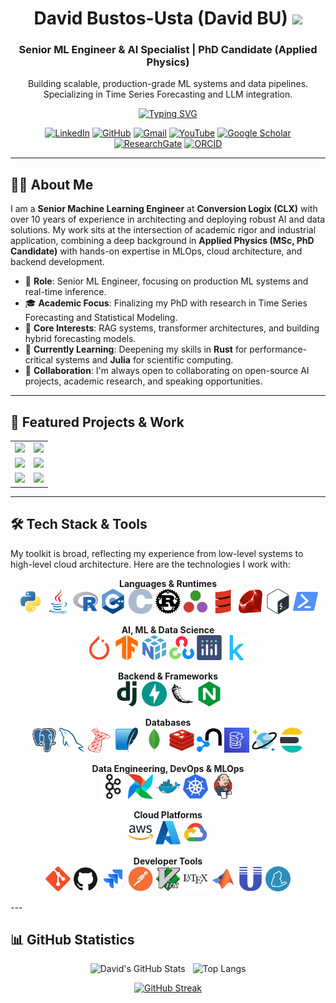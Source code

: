 <div align="center">

# David Bustos-Usta (David BU) <a href="https://media.giphy.com/media/hvRJCLFzcasrR4ia7z/giphy.gif"><img src="https://media.giphy.com/media/hvRJCLFzcasrR4ia7z/giphy.gif" width="30px"></a>

### Senior ML Engineer & AI Specialist | PhD Candidate (Applied Physics)

<p>Building scalable, production-grade ML systems and data pipelines. Specializing in Time Series Forecasting and LLM integration.</p>

<a href="https://github.com/dfbustosus">
    <img src="https://readme-typing-svg.herokuapp.com?font=Fira+Code&size=20&pause=1000&color=3390FF&center=true&width=435&lines=Data+Engineering;Data+Science;AI+%26+LLMs;Backend+Development;Time+Series+Forecasting" alt="Typing SVG" />
</a>

<br>

<p>
  <a href="https://www.linkedin.com/in/%F0%9F%91%A8%E2%80%8D%F0%9F%92%BBdavid-bustos-usta-180676a0/"><img src="https://img.shields.io/badge/LinkedIn-0077B5?style=flat-square&logo=linkedin&logoColor=white" alt="LinkedIn"/></a>
  <a href="https://github.com/dfbustosus"><img src="https://img.shields.io/badge/GitHub-181717?style=flat-square&logo=github&logoColor=white" alt="GitHub"/></a>
  <a href="mailto:davidbustosusta@gmail.com"><img src="https://img.shields.io/badge/Gmail-D14836?style=flat-square&logo=gmail&logoColor=white" alt="Gmail"/></a>
  <a href="https://www.youtube.com/channel/UC4b2wnFR8zzoy8ApjUXaU-g"><img src="https://img.shields.io/badge/YouTube-FF0000?style=flat-square&logo=youtube&logoColor=white" alt="YouTube"/></a>
  <a href="https://scholar.google.com/citations?user=mozIJRoAAAAJ&hl=es"><img src="https://img.shields.io/badge/Google_Scholar-4285F4?style=flat-square&logo=googlesolar&logoColor=white" alt="Google Scholar"/></a>
  <a href="https://www.researchgate.net/profile/David-Bustos-Usta-2"><img src="https://img.shields.io/badge/ResearchGate-00CCBB?style=flat-square&logo=researchgate&logoColor=white" alt="ResearchGate"/></a>
  <a href="https://orcid.org/0000-0001-6431-9203"><img src="https://img.shields.io/badge/ORCID-A6CE39?style=flat-square&logo=orcid&logoColor=white" alt="ORCID"/></a>
</p>

</div>

---

## 👨‍💻 About Me

I am a **Senior Machine Learning Engineer** at **Conversion Logix (CLX)** with over 10 years of experience in architecting and deploying robust AI and data solutions. My work sits at the intersection of academic rigor and industrial application, combining a deep background in **Applied Physics (MSc, PhD Candidate)** with hands-on expertise in MLOps, cloud architecture, and backend development.

- 🏢 **Role**: Senior ML Engineer, focusing on production ML systems and real-time inference.
- 🎓 **Academic Focus**: Finalizing my PhD with research in Time Series Forecasting and Statistical Modeling.
- 🔭 **Core Interests**: RAG systems, transformer architectures, and building hybrid forecasting models.
- 🌱 **Currently Learning**: Deepening my skills in **Rust** for performance-critical systems and **Julia** for scientific computing.
- 🤝 **Collaboration**: I'm always open to collaborating on open-source AI projects, academic research, and speaking opportunities.

---

## 🚀 Featured Projects & Work

<div align="center">
<table border="0" cellpadding="0" cellspacing="0">
  <tr align="center">
    <td>
      <a href="https://github.com/dfbustosus/AI-Evoolve">
        <img src="https://github-readme-stats.vercel.app/api/pin/?username=dfbustosus&repo=AI-Evoolve&theme=dark&hide_border=true&bg_color=000000&title_color=3390FF&icon_color=3390FF" />
      </a>
    </td>
    <td>
      <a href="https://github.com/dfbustosus/Verbi">
        <img src="https://github-readme-stats.vercel.app/api/pin/?username=dfbustosus&repo=Verbi&theme=dark&hide_border=true&bg_color=000000&title_color=3390FF&icon_color=3390FF" />
      </a>
    </td>
  </tr>
  <tr align="center">
    <td>
      <a href="https://github.com/dfbustosus/NLP-and-Vision-Transformers">
        <img src="https://github-readme-stats.vercel.app/api/pin/?username=dfbustosus&repo=NLP-and-Vision-Transformers&theme=dark&hide_border=true&bg_color=000000&title_color=3390FF&icon_color=3390FF" />
      </a>
    </td>
    <td>
      <a href="https://github.com/dfbustosus/Curso_DS_para_todos">
        <img src="https://github-readme-stats.vercel.app/api/pin/?username=dfbustosus&repo=Curso_DS_para_todos&theme=dark&hide_border=true&bg_color=000000&title_color=3390FF&icon_color=3390FF" />
      </a>
    </td>
  </tr>
  <tr align="center">
    <td>
      <a href="https://github.com/dfbustosus/Curso-Python-Backend">
        <img src="https://github-readme-stats.vercel.app/api/pin/?username=dfbustosus&repo=Curso-Python-Backend&theme=dark&hide_border=true&bg_color=000000&title_color=3390FF&icon_color=3390FF" />
      </a>
    </td>
    <td>
      <a href="https://github.com/dfbustosus/Curso-Data-Engineering">
        <img src="https://github-readme-stats.vercel.app/api/pin/?username=dfbustosus&repo=Curso-Data-Engineering&theme=dark&hide_border=true&bg_color=000000&title_color=3390FF&icon_color=3390FF" />
      </a>
    </td>
  </tr>
</table>
</div>

---

## 🛠️ Tech Stack & Tools

My toolkit is broad, reflecting my experience from low-level systems to high-level cloud architecture. Here are the technologies I work with:

<div align="center">

<p>
  <strong>Languages & Runtimes</strong><br>
  <a href="https://www.python.org" target="_blank" rel="noreferrer"><img src="https://raw.githubusercontent.com/devicons/devicon/master/icons/python/python-original.svg" alt="python" width="40" height="40"/></a>
  <a href="https://www.java.com" target="_blank" rel="noreferrer"><img src="https://raw.githubusercontent.com/devicons/devicon/master/icons/java/java-original.svg" alt="java" width="40" height="40"/></a>
  <a href="https://www.r-project.org/" target="_blank" rel="noreferrer"><img src="https://raw.githubusercontent.com/devicons/devicon/master/icons/r/r-original.svg" alt="r" width="40" height="40"/></a>
  <a href="https://www.cplusplus.com/" target="_blank" rel="noreferrer"><img src="https://raw.githubusercontent.com/devicons/devicon/master/icons/cplusplus/cplusplus-original.svg" alt="cplusplus" width="40" height="40"/></a>
  <a href="https://www.cprogramming.com/" target="_blank" rel="noreferrer"><img src="https://raw.githubusercontent.com/devicons/devicon/master/icons/c/c-original.svg" alt="c" width="40" height="40"/></a>
  <a href="https://www.rust-lang.org" target="_blank" rel="noreferrer"><img src="https://raw.githubusercontent.com/devicons/devicon/master/icons/rust/rust-plain.svg" alt="rust" width="40" height="40"/></a>
  <a href="https://julialang.org/" target="_blank" rel="noreferrer"><img src="https://raw.githubusercontent.com/devicons/devicon/master/icons/julia/julia-original.svg" alt="julia" width="40" height="40"/></a>
  <a href="https://www.scala-lang.org" target="_blank" rel="noreferrer"><img src="https://raw.githubusercontent.com/devicons/devicon/master/icons/scala/scala-original.svg" alt="scala" width="40" height="40"/></a>
  <a href="https://www.ruby-lang.org/en/" target="_blank" rel="noreferrer"><img src="https://raw.githubusercontent.com/devicons/devicon/master/icons/ruby/ruby-original.svg" alt="ruby" width="40" height="40"/></a>
  <a href="https://www.gnu.org/software/bash/" target="_blank" rel="noreferrer"><img src="https://raw.githubusercontent.com/devicons/devicon/master/icons/bash/bash-original.svg" alt="bash" width="40" height="40"/></a>
  <a href="https://docs.microsoft.com/en-us/powershell/" target="_blank" rel="noreferrer"><img src="https://raw.githubusercontent.com/devicons/devicon/master/icons/powershell/powershell-original.svg" alt="powershell" width="40" height="40"/></a>
</p>

<p>
  <strong>AI, ML & Data Science</strong><br>
  <a href="https://pytorch.org/" target="_blank" rel="noreferrer"><img src="https://raw.githubusercontent.com/devicons/devicon/master/icons/pytorch/pytorch-original.svg" alt="pytorch" width="40" height="40"/></a>
  <a href="https://www.tensorflow.org" target="_blank" rel="noreferrer"><img src="https://raw.githubusercontent.com/devicons/devicon/master/icons/tensorflow/tensorflow-original.svg" alt="tensorflow" width="40" height="40"/></a>
  <a href="https://numpy.org/" target="_blank" rel="noreferrer"><img src="https://raw.githubusercontent.com/devicons/devicon/master/icons/numpy/numpy-original.svg" alt="numpy" width="40" height="40"/></a>
  <a href="https://opencv.org/" target="_blank" rel="noreferrer"><img src="https://raw.githubusercontent.com/devicons/devicon/master/icons/opencv/opencv-original.svg" alt="opencv" width="40" height="40"/></a>
  <a href="https://plotly.com/" target="_blank" rel="noreferrer"><img src="https://raw.githubusercontent.com/devicons/devicon/master/icons/plotly/plotly-original.svg" alt="plotly" width="40" height="40"/></a>
  <a href="https://www.kaggle.com/" target="_blank" rel="noreferrer"><img src="https://raw.githubusercontent.com/devicons/devicon/master/icons/kaggle/kaggle-original.svg" alt="kaggle" width="40" height="40"/></a>
</p>

<p>
  <strong>Backend & Frameworks</strong><br>
  <a href="https://www.djangoproject.com/" target="_blank" rel="noreferrer"><img src="https://raw.githubusercontent.com/devicons/devicon/master/icons/django/django-plain.svg" alt="django" width="40" height="40"/></a>
  <a href="https://fastapi.tiangolo.com/" target="_blank" rel="noreferrer"><img src="https://raw.githubusercontent.com/devicons/devicon/master/icons/fastapi/fastapi-original.svg" alt="fastapi" width="40" height="40"/></a>
  <a href="https://flask.palletsprojects.com/" target="_blank" rel="noreferrer"><img src="https://raw.githubusercontent.com/devicons/devicon/master/icons/flask/flask-original.svg" alt="flask" width="40" height="40"/></a>
  <a href="https://www.nginx.com" target="_blank" rel="noreferrer"><img src="https://raw.githubusercontent.com/devicons/devicon/master/icons/nginx/nginx-original.svg" alt="nginx" width="40" height="40"/></a>
</p>

<p>
  <strong>Databases</strong><br>
  <a href="https://www.postgresql.org" target="_blank" rel="noreferrer"><img src="https://raw.githubusercontent.com/devicons/devicon/master/icons/postgresql/postgresql-original.svg" alt="postgresql" width="40" height="40"/></a>
  <a href="https://www.mysql.com/" target="_blank" rel="noreferrer"><img src="https://raw.githubusercontent.com/devicons/devicon/master/icons/mysql/mysql-original.svg" alt="mysql" width="40" height="40"/></a>
  <a href="https://www.microsoft.com/en-us/sql-server" target="_blank" rel="noreferrer"><img src="https://raw.githubusercontent.com/devicons/devicon/master/icons/microsoftsqlserver/microsoftsqlserver-plain.svg" alt="sqlserver" width="40" height="40"/></a>
  <a href="https://www.sqlite.org/" target="_blank" rel="noreferrer"><img src="https://raw.githubusercontent.com/devicons/devicon/master/icons/sqlite/sqlite-original.svg" alt="sqlite" width="40" height="40"/></a>
  <a href="https://www.mongodb.com/" target="_blank" rel="noreferrer"><img src="https://raw.githubusercontent.com/devicons/devicon/master/icons/mongodb/mongodb-original.svg" alt="mongodb" width="40" height="40"/></a>
  <a href="https://redis.io" target="_blank" rel="noreferrer"><img src="https://raw.githubusercontent.com/devicons/devicon/master/icons/redis/redis-original.svg" alt="redis" width="40" height="40"/></a>
  <a href="https://neo4j.com/" target="_blank" rel="noreferrer"><img src="https://raw.githubusercontent.com/devicons/devicon/master/icons/neo4j/neo4j-original.svg" alt="neo4j" width="40" height="40"/></a>
  <a href="https://aws.amazon.com/dynamodb/" target="_blank" rel="noreferrer"><img src="https://raw.githubusercontent.com/devicons/devicon/master/icons/dynamodb/dynamodb-original.svg" alt="dynamodb" width="40" height="40"/></a>
  <a href="https://azure.microsoft.com/en-us/services/cosmos-db/" target="_blank" rel="noreferrer"><img src="https://raw.githubusercontent.com/devicons/devicon/master/icons/cosmosdb/cosmosdb-original.svg" alt="cosmosdb" width="40" height="40"/></a>
  <a href="https://www.elastic.co" target="_blank" rel="noreferrer"><img src="https://raw.githubusercontent.com/devicons/devicon/master/icons/elasticsearch/elasticsearch-original.svg" alt="elasticsearch" width="40" height="40"/></a>
</p>

<p>
  <strong>Data Engineering, DevOps & MLOps</strong><br>
  <a href="https://kafka.apache.org/" target="_blank" rel="noreferrer"><img src="https://raw.githubusercontent.com/devicons/devicon/master/icons/apachekafka/apachekafka-original.svg" alt="kafka" width="40" height="40"/></a>
  <a href="https://airflow.apache.org/" target="_blank" rel="noreferrer"><img src="https://raw.githubusercontent.com/devicons/devicon/master/icons/apacheairflow/apacheairflow-original.svg" alt="airflow" width="40" height="40"/></a>
  <a href="https://www.docker.com/" target="_blank" rel="noreferrer"><img src="https://raw.githubusercontent.com/devicons/devicon/master/icons/docker/docker-original.svg" alt="docker" width="40" height="40"/></a>
  <a href="https://kubernetes.io" target="_blank" rel="noreferrer"><img src="https://raw.githubusercontent.com/devicons/devicon/master/icons/kubernetes/kubernetes-plain.svg" alt="kubernetes" width="40" height="40"/></a>
  <a href="https://www.jenkins.io" target="_blank" rel="noreferrer"><img src="https://raw.githubusercontent.com/devicons/devicon/master/icons/jenkins/jenkins-original.svg" alt="jenkins" width="40" height="40"/></a>
</p>

<p>
  <strong>Cloud Platforms</strong><br>
  <a href="https://aws.amazon.com" target="_blank" rel="noreferrer"><img src="https://raw.githubusercontent.com/devicons/devicon/master/icons/amazonwebservices/amazonwebservices-original-wordmark.svg" alt="aws" width="40" height="40"/></a>
  <a href="https://azure.microsoft.com/en-us/" target="_blank" rel="noreferrer"><img src="https://raw.githubusercontent.com/devicons/devicon/master/icons/azure/azure-original.svg" alt="azure" width="40" height="40"/></a>
  <a href="https://cloud.google.com" target="_blank" rel="noreferrer"><img src="https://raw.githubusercontent.com/devicons/devicon/master/icons/googlecloud/googlecloud-original.svg" alt="gcp" width="40" height="40"/></a>
</p>

<p>
  <strong>Developer Tools</strong><br>
  <a href="https://git-scm.com/" target="_blank" rel="noreferrer"><img src="https://raw.githubusercontent.com/devicons/devicon/master/icons/git/git-original.svg" alt="git" width="40" height="40"/></a>
  <a href="https://github.com/" target="_blank" rel="noreferrer"><img src="https://raw.githubusercontent.com/devicons/devicon/master/icons/github/github-original.svg" alt="github" width="40" height="40"/></a>
  <a href="https://www.atlassian.com/software/jira" target="_blank" rel="noreferrer"><img src="https://raw.githubusercontent.com/devicons/devicon/master/icons/jira/jira-original.svg" alt="jira" width="40" height="40"/></a>
  <a href="https://www.postman.com/" target="_blank" rel="noreferrer"><img src="https://raw.githubusercontent.com/devicons/devicon/master/icons/postman/postman-original.svg" alt="postman" width="40" height="40"/></a>
  <a href="https://www.vim.org/" target="_blank" rel="noreferrer"><img src="https://raw.githubusercontent.com/devicons/devicon/master/icons/vim/vim-original.svg" alt="vim" width="40" height="40"/></a>
  <a href="https://www.latex-project.org/" target="_blank" rel="noreferrer"><img src="https://raw.githubusercontent.com/devicons/devicon/master/icons/latex/latex-original.svg" alt="latex" width="40" height="40"/></a>
  <a href="https://www.mathworks.com/products/matlab.html" target="_blank" rel="noreferrer"><img src="https://raw.githubusercontent.com/devicons/devicon/master/icons/matlab/matlab-original.svg" alt="matlab" width="40" height="40"/></a>
  <a href="https://www.unix.com/" target="_blank" rel="noreferrer"><img src="https://raw.githubusercontent.com/devicons/devicon/master/icons/unix/unix-original.svg" alt="unix" width="40" height="40"/></a>
  <a href="https://yarnpkg.com/" target="_blank" rel="noreferrer"><img src="https://raw.githubusercontent.com/devicons/devicon/master/icons/yarn/yarn-original.svg" alt="yarn" width="40" height="40"/></a>
</p>

</div>
---

## 📊 GitHub Statistics

<div align="center">

![David's GitHub Stats](https://github-readme-stats.vercel.app/api?username=dfbustosus&show_icons=true&theme=dark&hide_border=true&bg_color=000000&title_color=3390FF&icon_color=3390FF&text_color=ffffff)
&nbsp;
![Top Langs](https://github-readme-stats.vercel.app/api/top-langs/?username=dfbustosus&layout=compact&theme=dark&hide_border=true&bg_color=000000&title_color=3390FF&icon_color=3390FF&text_color=ffffff)

[![GitHub Streak](https://streak-stats.demolab.com?user=dfbustosus&theme=dark&hide_border=true&background=000000&ring=3390FF&fire=3390FF&currStreakLabel=3390FF)](https://git.io/streak-stats)

</div>
